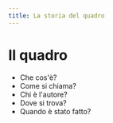 ```yaml
---
title: La storia del quadro
---
```

# Il quadro

- Che cos'è?
- Come si chiama?
- Chi è l'autore?
- Dove si trova?
- Quando è stato fatto?
